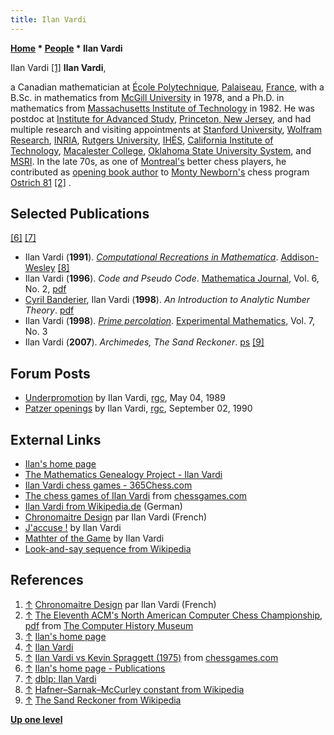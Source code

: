 ```yaml
---
title: Ilan Vardi
---
```

**[Home](Home "Home") \* [People](People "People") \* Ilan Vardi**



 [](http://www.chronomaitre.org/index.html) Ilan Vardi <a id="cite-note-1" href="#cite-ref-1">[1]</a> 
**Ilan Vardi**,  

a Canadian mathematician at [École Polytechnique](https://en.wikipedia.org/wiki/%C3%89cole_Polytechnique), [Palaiseau](https://en.wikipedia.org/wiki/Palaiseau), [France](https://en.wikipedia.org/wiki/France), with a B.Sc. in mathematics from [McGill University](McGill_University "McGill University") in 1978, and a Ph.D. in mathematics from [Massachusetts Institute of Technology](Massachusetts_Institute_of_Technology "Massachusetts Institute of Technology") in 1982.
He was postdoc at [Institute for Advanced Study](https://en.wikipedia.org/wiki/Institute_for_Advanced_Study), [Princeton, New Jersey](https://en.wikipedia.org/wiki/Princeton,_New_Jersey), and had multiple research and visiting appointments at [Stanford University](https://en.wikipedia.org/wiki/Stanford_University), [Wolfram Research](https://en.wikipedia.org/wiki/Wolfram_Research), [INRIA](https://en.wikipedia.org/wiki/National_Institute_for_Research_in_Computer_Science_and_Control), [Rutgers University](https://en.wikipedia.org/wiki/Rutgers_University), [IHÉS](https://en.wikipedia.org/wiki/Institut_des_hautes_%C3%A9tudes_scientifiques), [California Institute of Technology](http://de.wikipedia.org/wiki/California_Institute_of_Technology), [Macalester College](https://en.wikipedia.org/wiki/Macalester_College), [Oklahoma State University System](https://en.wikipedia.org/wiki/Oklahoma_State_University_System), and [MSRI](https://en.wikipedia.org/wiki/Mathematical_Sciences_Research_Institute).
In the late 70s, as one of [Montreal's](https://en.wikipedia.org/wiki/Montreal) better chess players, he contributed as [opening book author](Category:Opening_Book_Author "Category:Opening Book Author") to [Monty Newborn's](Monroe_Newborn "Monroe Newborn") chess program [Ostrich 81](Ostrich "Ostrich") <a id="cite-note-2" href="#cite-ref-2">[2]</a> . 



## Selected Publications


<a id="cite-note-6" href="#cite-ref-6">[6]</a> <a id="cite-note-7" href="#cite-ref-7">[7]</a>



* Ilan Vardi (**1991**). *[Computational Recreations in Mathematica](https://dl.acm.org/citation.cfm?id=129710)*. [Addison-Wesley](https://en.wikipedia.org/wiki/Addison-Wesley) <a id="cite-note-8" href="#cite-ref-8">[8]</a>
* Ilan Vardi (**1996**). *Code and Pseudo Code*. [Mathematica Journal](https://www.mathematica-journal.com/), Vol. 6, No. 2, [pdf](https://www.mathematica-journal.com/issue/v6i2/article/vardi/vardi.pdf)
* [Cyril Banderier](Mathematician#CBanderier "Mathematician"), Ilan Vardi (**1998**). *An Introduction to Analytic Number Theory*. [pdf](https://lipn.univ-paris13.fr/~banderier/Seminar/vardi3.pdf)
* Ilan Vardi (**1998**). *[Prime percolation](https://projecteuclid.org/euclid.em/1047674208)*. [Experimental Mathematics](https://en.wikipedia.org/wiki/Experimental_Mathematics_(journal)), Vol. 7, No. 3
* Ilan Vardi (**2007**). *Archimedes, The Sand Reckoner*. [ps](http://www.lix.polytechnique.fr/Labo/Ilan.Vardi/sand_reckoner.ps) <a id="cite-note-9" href="#cite-ref-9">[9]</a>


## Forum Posts


* [Underpromotion](https://groups.google.com/d/msg/rec.games.chess/4-it0dcvRIk/0405G7EuKecJ) by Ilan Vardi, [rgc](Computer_Chess_Forums "Computer Chess Forums"), May 04, 1989
* [Patzer openings](https://groups.google.com/d/msg/rec.games.chess/hHjg_fvBmnE/oZ9Mqzh-pV4J) by Ilan Vardi, [rgc](Computer_Chess_Forums "Computer Chess Forums"), September 02, 1990


## External Links


* [Ilan's home page](http://www.lix.polytechnique.fr/Labo/Ilan.Vardi/index.html)
* [The Mathematics Genealogy Project - Ilan Vardi](https://genealogy.math.ndsu.nodak.edu/id.php?id=57726)
* [Ilan Vardi chess games - 365Chess.com](https://www.365chess.com/players/Ilan_Vardi)
* [The chess games of Ilan Vardi](http://www.chessgames.com/perl/chessplayer?pid=43995) from [chessgames.com](http://www.chessgames.com/index.html)
* [Ilan Vardi from Wikipedia.de](https://de.wikipedia.org/wiki/Ilan_Vardi) (German)
* [Chronomaitre Design](http://www.chronomaitre.org/index.html) par Ilan Vardi (French)
* [J'accuse !](http://www.chronomaitre.org/jaccuseE.html) by Ilan Vardi
* [Mathter of the Game](http://www.chronomaitre.org/mathter.html) by Ilan Vardi
* [Look-and-say sequence from Wikipedia](https://en.wikipedia.org/wiki/Look-and-say_sequence)


## References


1. <a id="cite-ref-1" href="#cite-note-1">↑</a> [Chronomaitre Design](http://www.chronomaitre.org/index.html) par Ilan Vardi (French)
2. <a id="cite-ref-2" href="#cite-note-2">↑</a> [The Eleventh ACM's North American Computer Chess Championship](http://www.computerhistory.org/chess/full_record.php?iid=doc-431614f6cdeeb), [pdf](http://archive.computerhistory.org/projects/chess/related_materials/text/3-1%20and%203-2%20and%203-3.1980_11th_ACM_NACCC/The_Eleventh_ACMs_North_American_Computer_Chess_Championship.1980.062303015.sm.pdf) from [The Computer History Museum](The_Computer_History_Museum "The Computer History Museum")
3. <a id="cite-ref-3" href="#cite-note-3">↑</a> [Ilan's home page](http://www.lix.polytechnique.fr/Labo/Ilan.Vardi/index.html)
4. <a id="cite-ref-4" href="#cite-note-4">↑</a> [Ilan Vardi](http://www.chronomaitre.org/ilan.html)
5. <a id="cite-ref-5" href="#cite-note-5">↑</a> [Ilan Vardi vs Kevin Spraggett (1975)](http://www.chessgames.com/perl/chessgame?gid=1131035) from [chessgames.com](http://www.chessgames.com/index.html)
6. <a id="cite-ref-6" href="#cite-note-6">↑</a> [Ilan's home page - Publications](http://www.lix.polytechnique.fr/Labo/Ilan.Vardi/publications.html)
7. <a id="cite-ref-7" href="#cite-note-7">↑</a> [dblp: Ilan Vardi](https://dblp.uni-trier.de/pers/hd/v/Vardi:Ilan.html)
8. <a id="cite-ref-8" href="#cite-note-8">↑</a> [Hafner–Sarnak–McCurley constant from Wikipedia](https://en.wikipedia.org/wiki/Hafner%E2%80%93Sarnak%E2%80%93McCurley_constant)
9. <a id="cite-ref-9" href="#cite-note-9">↑</a> [The Sand Reckoner from Wikipedia](https://en.wikipedia.org/wiki/The_Sand_Reckoner)

**[Up one level](People "People")**







 
